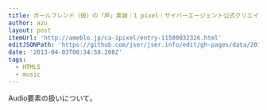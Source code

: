```yaml
---
title: ガールフレンド（仮）の「声」実装｜1 pixel｜サイバーエージェント公式クリエイターズブログ
author: azu
layout: post
itemUrl: 'http://ameblo.jp/ca-1pixel/entry-11500032326.html'
editJSONPath: 'https://github.com/jser/jser.info/edit/gh-pages/data/2013/04/index.json'
date: '2013-04-03T08:34:58.208Z'
tags:
  - HTML5
  - music
---
```

Audio要素の扱いについて。

